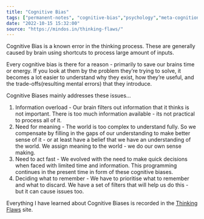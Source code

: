 ```yaml
---
title: "Cognitive Bias"
tags: ["permanent-notes", "cognitive-bias","psychology","meta-cognition","cognition"]
date: "2022-10-15 15:32:00"
source: "https://mindos.in/thinking-flaws/"
---
```


Cognitive Bias is a known error in the thinking process. These are generally caused by brain using shortcuts to process large amount of inputs. 

Every cognitive bias is there for a reason - primarily to save our brains time or energy. If you look at them by the problem they’re trying to solve, it becomes a lot easier to understand why they exist, how they’re useful, and the trade-offs(resulting mental errors) that they introduce.

Cognitive Biases mainly addresses these issues...

1. Information overload - Our brain filters out information that it thinks is not important. There is too much information available - its not practical to process all of it.
2. Need for meaning - The world is too complex to understand fully. So we compensate by filling in the gaps of our understanding to make better sense of it - or at least have a belief that we have an understanding of the world. We assign meaning to the world - we do our own sense making.
3. Need to act fast - We evolved with the need to make quick decisions when faced with limited time and information. This programming continues in the present time in form of these cognitive biases.
4. Deciding what to remember - We have to prioritise what to remember and what to discard. We have a set of filters that will help us do this - but it can cause issues too.

Everything I have learned about Cognitive Biases is recorded in the [Thinking Flaws](https://mindos.in/thinking-flaws/) site.